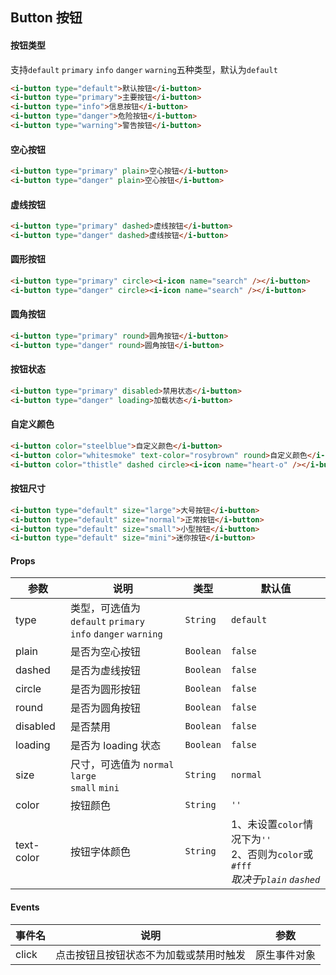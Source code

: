 ## Button 按钮

#### 按钮类型

支持`default` `primary` `info` `danger` `warning`五种类型，默认为`default`

```html
<i-button type="default">默认按钮</i-button>
<i-button type="primary">主要按钮</i-button>
<i-button type="info">信息按钮</i-button>
<i-button type="danger">危险按钮</i-button>
<i-button type="warning">警告按钮</i-button>
```

#### 空心按钮

```html
<i-button type="primary" plain>空心按钮</i-button>
<i-button type="danger" plain>空心按钮</i-button>
```

#### 虚线按钮

```html
<i-button type="primary" dashed>虚线按钮</i-button>
<i-button type="danger" dashed>虚线按钮</i-button>
```

#### 圆形按钮

```html 
<i-button type="primary" circle><i-icon name="search" /></i-button>
<i-button type="danger" circle><i-icon name="search" /></i-button>
```

#### 圆角按钮

```html 
<i-button type="primary" round>圆角按钮</i-button>
<i-button type="danger" round>圆角按钮</i-button>
```

#### 按钮状态

```html 
<i-button type="primary" disabled>禁用状态</i-button>
<i-button type="danger" loading>加载状态</i-button>
```

#### 自定义颜色

```html 
<i-button color="steelblue">自定义颜色</i-button>
<i-button color="whitesmoke" text-color="rosybrown" round>自定义颜色</i-button>
<i-button color="thistle" dashed circle><i-icon name="heart-o" /></i-button>
```

#### 按钮尺寸

```html 
<i-button type="default" size="large">大号按钮</i-button>
<i-button type="default" size="normal">正常按钮</i-button>
<i-button type="default" size="small">小型按钮</i-button>
<i-button type="default" size="mini">迷你按钮</i-button>
```

#### Props

| 参数 | 说明 | 类型 | 默认值 |
|------|------|------|------|
| type | 类型，可选值为 `default` `primary`<br />`info` `danger` `warning` | `String` | `default` |
| plain | 是否为空心按钮 | `Boolean` | `false` |
| dashed | 是否为虚线按钮 | `Boolean` | `false` |
| circle | 是否为圆形按钮 | `Boolean` | `false` |
| round | 是否为圆角按钮 | `Boolean` | `false` |
| disabled | 是否禁用 | `Boolean` | `false` |
| loading | 是否为 loading 状态 | `Boolean` | `false` |
| size | 尺寸，可选值为 `normal` `large`<br />`small` `mini` | `String` | `normal` |
| color | 按钮颜色 | `String` | `''` |
| text-color | 按钮字体颜色 | `String` | 1、未设置`color`情况下为`''`<br />2、否则为`color`或`#fff`<br />_取决于`plain` `dashed`_ |

#### Events

| 事件名 | 说明 | 参数 |
|------|------|------|
| click | 点击按钮且按钮状态不为加载或禁用时触发 | 原生事件对象 |
